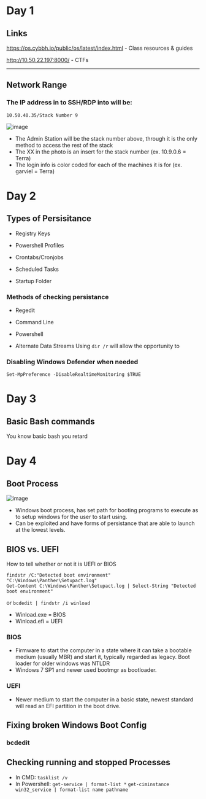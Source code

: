 # Day 1

## Links

https://os.cybbh.io/public/os/latest/index.html    -      Class resources & guides

http://10.50.22.197:8000/    -    CTFs

<hr>

## Network Range
### The IP address in to SSH/RDP into will be: 
```10.50.40.35/Stack Number 9```

![image](https://github.com/user-attachments/assets/bbb6a83a-13ef-474b-a7dd-1140fac2eb96)
  -   The Admin Station will be the stack number above, through it is the only method to access the rest of the stack
  -   The XX in the photo is an insert for the stack number (ex. 10.9.0.6 = Terra)
  -   The login info is color coded for each of the machines it is for (ex. garviel = Terra)

# Day 2

## Types of Persisitance

  -  Registry Keys
      
  -  Powershell Profiles

  -  Crontabs/Cronjobs

  -  Scheduled Tasks

  -  Startup Folder

### Methods of checking persistance

  -  Regedit

  -  Command Line

  -  Powershell

  -  Alternate Data Streams
      Using ```dir /r``` will allow the opportunity to 

### Disabling Windows Defender when needed

  ```Set-MpPreference -DisableRealtimeMonitoring $TRUE```

# Day 3

## Basic Bash commands
You know basic bash you retard

# Day 4

## Boot Process
![image](https://github.com/user-attachments/assets/1970aad0-4ce2-4acb-abbe-36086aad19ba)
  -  Windows boot process, has set path for booting programs to execute as to setup windows for the user to start using.
  -  Can be exploited and have forms of persistance that are able to launch at the lowest levels.

## BIOS vs. UEFI
How to tell whether or not it is UEFI or BIOS
```
findstr /C:"Detected boot environment" "C:\Windows\Panther\Setupact.log"
Get-Content C:\Windows\Panther\Setupact.log | Select-String "Detected boot environment"
```
or
```bcdedit | findstr /i winload```
  -  Winload.exe = BIOS
  -  Winload.efi = UEFI
### BIOS
  -   Firmware to start the computer in a state where it can take a bootable medium (usually MBR) and start it, typically regarded as legacy. Boot loader for older windows was NTLDR
  -   Windows 7 SP1 and newer used bootmgr as bootloader.
### UEFI
  -   Newer medium to start the computer in a basic state, newest standard will read an EFI partition in the boot drive.

## Fixing broken Windows Boot Config

### bcdedit

## Checking running and stopped Processes

  -  In CMD:
      ```tasklist /v```
  -  In Powershell:
      ```get-service | format-list *```
      ```get-ciminstance win32_service | format-list name pathname```
